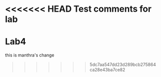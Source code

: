 <<<<<<< HEAD
Test comments for lab
=======
# Lab4
this is manthra's change

>>>>>>> 5dc7aa547dd23d289bcb275864ca28e43ba7ce82
